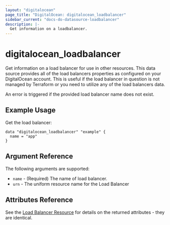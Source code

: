 ```yaml
---
layout: "digitalocean"
page_title: "DigitalOcean: digitalocean_loadbalancer"
sidebar_current: "docs-do-datasource-loadbalancer"
description: |-
  Get information on a loadbalancer.
---
```


# digitalocean_loadbalancer

Get information on a load balancer for use in other resources. This data source
provides all of the load balancers properties as configured on your DigitalOcean
account. This is useful if the load balancer in question is not managed by
Terraform or you need to utilize any of the load balancers data.

An error is triggered if the provided load balancer name does not exist.

## Example Usage

Get the load balancer:

```hcl
data "digitalocean_loadbalancer" "example" {
  name = "app"
}
```

## Argument Reference

The following arguments are supported:

* `name` - (Required) The name of load balancer.
* `urn` - The uniform resource name for the Load Balancer

## Attributes Reference

See the [Load Balancer Resource](/docs/providers/do/r/loadbalancer.html) for details on the
returned attributes - they are identical.
